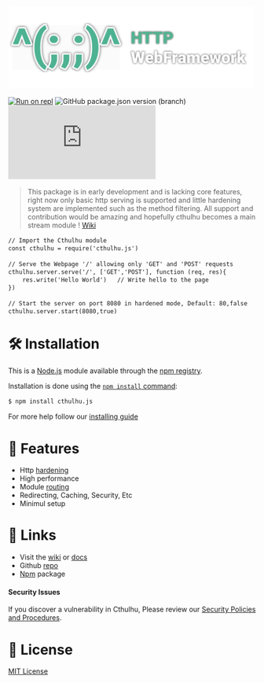 <img src='logo.svg' width='500'>

[![Run on repl](https://img.shields.io/badge/replit-run%20on%20repl-green?style=flat-square&logo=replit)](https://replit.com/github/NotReeceHarris/cthulhujs-replit-example) ![GitHub package.json version (branch)](https://img.shields.io/github/package-json/v/NotReeceHarris/Cthulhu/Production?style=flat-square) ![Snyk Vulnerabilities for npm package](https://img.shields.io/snyk/vulnerabilities/npm/cthulhu.js?style=flat-square)

> This package is in early development and is lacking core features, right now only basic http serving is supported and little hardening system are implemented such as the method filtering. All support and contribution would be amazing and hopefully cthulhu becomes a main stream module ! [Wiki](http://devreece.tech/cthulhu/wiki)

```node
// Import the Cthulhu module
const cthulhu = require('cthulhu.js')

// Serve the Webpage '/' allowing only 'GET' and 'POST' requests
cthulhu.server.serve('/', ['GET','POST'], function (req, res){
    res.write('Hello World')   // Write hello to the page
})

// Start the server on port 8080 in hardened mode, Default: 80,false
cthulhu.server.start(8080,true)

```

# :hammer_and_wrench: Installation

This is a [Node.js](https://nodejs.org/) module available through the
[npm registry](https://www.npmjs.com/).

Installation is done using the
[`npm install` command](https://docs.npmjs.com/getting-started/installing-npm-packages-locally):

```bash
$ npm install cthulhu.js
```
For more help follow our [installing guide](https://github.com/NotReeceHarris/Cthulhu/wiki/Installation-guide)

# :toolbox: Features
- Http [hardening](https://en.wikipedia.org/wiki/Hardening_(computing))
- High performance
- Module [routing](https://en.wikipedia.org/wiki/Routing)
- Redirecting, Caching, Security, Etc
- Minimul setup

# :paperclip: Links
- Visit the [wiki](https://github.com/NotReeceHarris/Cthulhu/wiki) or [docs](https://github.com/NotReeceHarris/Cthulhu/wiki/Docs)
- Github [repo](https://github.com/NotReeceHarris/Cthulhu/)
- [Npm](https://www.npmjs.com/package/cthulhu.js) package

#### Security Issues
If you discover a vulnerability in Cthulhu, Please review our [Security Policies and Procedures](https://github.com/NotReeceHarris/Cthulhu/blob/Development/SECURITY.md).

# :scroll: License
[MIT License](https://github.com/NotReeceHarris/Cthulhu/blob/Production/LICENSE)
 
